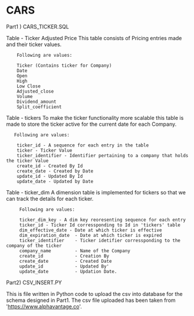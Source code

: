 # CARS

Part1 ) CARS_TICKER.SQL

Table - Ticker Adjusted Price
        This table consists of Pricing entries made and their ticker values.
        
        Following are values:
        
        Ticker (Contains ticker for Company)
        Date            
        Open            
        High            
        Low Close 
        Adjusted_close      
        Volume              
        Dividend_amount     
        Split_coefficient   
        
Table - tickers
        To make the ticker functionality more scalable this table is made to store the ticker active for the current date for each Company. 
       
       Following are values:
       
        ticker_id - A sequence for each entry in the table
        ticker - Ticker Value
        ticker_identifier - Identifier pertaining to a company that holds the ticker Value
        create_id - Created By Id       
        create_date - Created by Date     
        update_id - Updated By Id        
        update_date - Updated by Date
        
 Table - ticker_dim
         A dimension table is implemented for tickers so that we can track the details for each ticker.
         
         Following are values:
         
         ticker_dim_key - A dim key reoresenting sequence for each entry       
         ticker_id - Ticker Id corressponding to Id in 'tickers' table     
         dim_effective_date - Date at which ticker is effective   
         dim_expiration_date  - Date at which ticker is expired
         ticker_identifier    - Ticker idetifier corressponding to the company of the ticker 
         company_name         - Name of the Company 
         create_id            - Creation By 
         create_date          - Created Date
         update_id            - Updated By'
         update_date          - Updation Date.
         
 Part2) CSV_INSERT.PY
 
  This is file written in Python code to upload the csv into database for the schema designed in Part1. 
  The csv file uploaded has been taken from  'https://www.alphavantage.co'.
